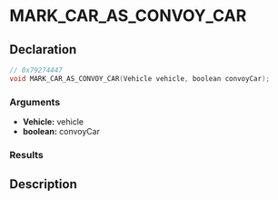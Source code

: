# MARK_CAR_AS_CONVOY_CAR

## Declaration
```cpp
// 0x79274447
void MARK_CAR_AS_CONVOY_CAR(Vehicle vehicle, boolean convoyCar);
```

### Arguments
- **Vehicle:** vehicle
- **boolean:** convoyCar

### Results

## Description
